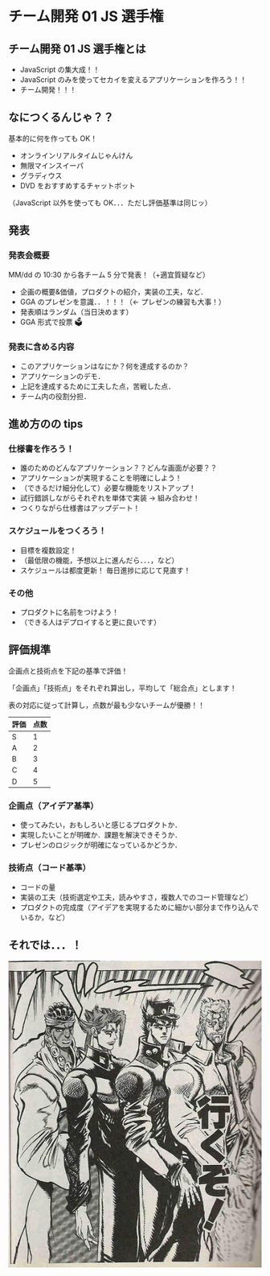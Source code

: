 # チーム開発 01 JS 選手権

## チーム開発 01 JS 選手権とは

- JavaScript の集大成！！
- JavaScript のみを使ってセカイを変えるアプリケーションを作ろう！！
- チーム開発！！！

## なにつくるんじゃ？？

基本的に何を作っても OK！

- オンラインリアルタイムじゃんけん
- 無限マインスイーパ
- グラディウス
- DVD をおすすめするチャットボット

（JavaScript 以外を使っても OK．．．ただし評価基準は同じッ）

## 発表

### 発表会概要

MM/dd の 10:30 から各チーム 5 分で発表！（+適宜質疑など）

- 企画の概要&価値，プロダクトの紹介，実装の工夫，など．
- GGA のプレゼンを意識．．！！！（<- プレゼンの練習も大事！）
- 発表順はランダム（当日決めます）
- GGA 形式で投票 🗳️

### 発表に含める内容

- このアプリケーションはなにか？何を達成するのか？
- アプリケーションのデモ．
- 上記を達成するために工夫した点，苦戦した点．
- チーム内の役割分担．

## 進め方のの tips

### 仕様書を作ろう！

- 誰のためのどんなアプリケーション？？どんな画面が必要？？
- アプリケーションが実現することを明確にしよう！
- （できるだけ細分化して）必要な機能をリストアップ！
- 試行錯誤しながらそれぞれを単体で実装 → 組み合わせ！
- つくりながら仕様書はアップデート！

### スケジュールをつくろう！

- 目標を複数設定！
- （最低限の機能，予想以上に進んだら．．．，など）
- スケジュールは都度更新！ 毎日進捗に応じて見直す！

### その他

- プロダクトに名前をつけよう！
- （できる人はデプロイすると更に良いです）

## 評価規準

企画点と技術点を下記の基準で評価！

「企画点」「技術点」をそれぞれ算出し，平均して「総合点」とします！

表の対応に従って計算し，点数が最も少ないチームが優勝！！

| 評価 | 点数 |
| ---- | ---- |
| S    | 1    |
| A    | 2    |
| B    | 3    |
| C    | 4    |
| D    | 5    |

### 企画点（アイデア基準）

- 使ってみたい，おもしろいと感じるプロダクトか．
- 実現したいことが明確か．課題を解決できそうか．
- プレゼンのロジックが明確になっているかどうか．

### 技術点（コード基準）

- コードの量
- 実装の工夫（技術選定や工夫，読みやすさ，複数人でのコード管理など）
- プロダクトの完成度（アイデアを実現するために細かい部分まで作り込んでいるか，など）

## それでは．．．！

![いくぞ](./img/03047ce1e159af380c3870521b270232.jpg)

